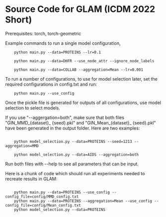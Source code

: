 
# Source Code for GLAM (ICDM 2022 Short)



Prerequisites: torch, torch-geometric


Example commands to run a single model configuration,
```
	python main.py --data=PROTEINS --lr=0.1

	python main.py --data=DHFR --use_node_attr --ignore_node_labels

	python main.py --data=COLLAB --aggregation=Mean --lr=0.001
```

To run a number of configurations, to use for model selection later, set the required configurations in config.txt and run:
```
    python main.py --use_config
```

Once the pickle file is generated for outputs of all configurations, use model selection to select models. 

If you use "--aggergation=both", make sure that both files "GIN_MMD_{dataset}_ {seed}.pkl" and "GIN_Mean_{dataset}_ {seed}.pkl" have been generated in the output folder. Here are two examples:

```

    python model_selection.py --data=PROTEINS --seed=1213 --aggregation=MMD

    python model_selection.py --data=AIDS --aggregation=both

```

Run both files with --help to see all parameters that can be input.


Here is a chunk of code which should run all experiments needed to recreate results in GLAM:
```

	python main.py --data=PROTEINS --use_config --config_file=config/MMD_config.txt
	python main.py --data=PROTEINS --aggregation=Mean --use_config --config_file=config/Mean_config.txt
    python model_selection.py --data=PROTEINS

```
